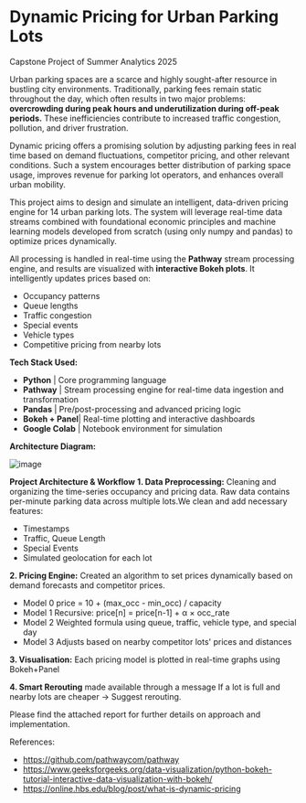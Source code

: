 # Dynamic Pricing for Urban Parking Lots
Capstone Project of Summer Analytics 2025

Urban parking spaces are a scarce and highly sought-after resource in bustling city environments. Traditionally, parking fees remain static throughout the day, which often results in two major problems: **overcrowding during peak hours and underutilization during off-peak periods.**
These inefficiencies contribute to increased traffic congestion, pollution, and driver frustration.

Dynamic pricing offers a promising solution by adjusting parking fees in real time based on demand fluctuations, competitor pricing, and other relevant conditions. Such a system encourages better distribution of parking space usage, improves revenue for parking lot operators, and enhances overall urban mobility.

This project aims to design and simulate an intelligent, data-driven pricing engine for 14 urban parking lots. The system will leverage real-time data streams combined with foundational economic principles and machine learning models developed from scratch (using only numpy and pandas) to optimize prices dynamically.

All processing is handled in real-time using the **Pathway** stream processing engine, and results are visualized with **interactive Bokeh plots**.
It intelligently updates prices based on:
- Occupancy patterns
- Queue lengths
- Traffic congestion
- Special events
- Vehicle types
- Competitive pricing from nearby lots

**Tech Stack Used:**

- **Python**       | Core programming language                  
- **Pathway**      | Stream processing engine for real-time data ingestion and transformation 
- **Pandas**       | Pre/post-processing and advanced pricing logic 
- **Bokeh + Panel**| Real-time plotting and interactive dashboards 
- **Google Colab** | Notebook environment for simulation    

**Architecture Diagram:**

 ![image](https://github.com/user-attachments/assets/8683da2c-9910-427b-a0d9-bd59f5039c01)


**Project Architecture & Workflow**
**1. Data Preprocessing:** Cleaning and organizing the time-series occupancy and pricing data.
Raw data contains per-minute parking data across multiple lots.We clean and add necessary features:
- Timestamps
- Traffic, Queue Length
- Special Events
- Simulated geolocation for each lot

**2. Pricing Engine:** Created an algorithm to set prices dynamically based on demand forecasts and competitor prices.
- Model 0	price = 10 + (max_occ - min_occ) / capacity
- Model 1	Recursive: price[n] = price[n-1] + α × occ_rate
- Model 2	Weighted formula using queue, traffic, vehicle type, and special day
- Model 3	Adjusts based on nearby competitor lots' prices and distances

**3. Visualisation:** Each pricing model is plotted in real-time graphs using Bokeh+Panel

**4. Smart Rerouting** made available through a message
If a lot is full and nearby lots are cheaper → Suggest rerouting.


Please find the attached report for further details on approach and implementation.

References:
- https://github.com/pathwaycom/pathway
- https://www.geeksforgeeks.org/data-visualization/python-bokeh-tutorial-interactive-data-visualization-with-bokeh/
- https://online.hbs.edu/blog/post/what-is-dynamic-pricing

